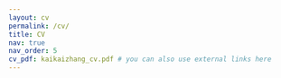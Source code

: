 ```yaml
---
layout: cv
permalink: /cv/
title: CV
nav: true
nav_order: 5
cv_pdf: kaikaizhang_cv.pdf # you can also use external links here
---
```

